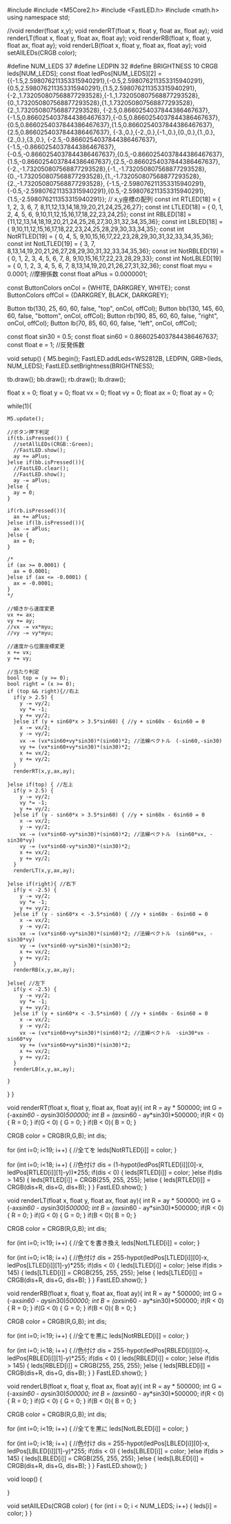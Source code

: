 
#include <iostream>
#include <M5Core2.h>
#include <FastLED.h>
#include <math.h>
using namespace std;

//void render(float x,y);
void renderRT(float x, float y, float ax, float ay);
void renderLT(float x, float y, float ax, float ay);
void renderRB(float x, float y, float ax, float ay);
void renderLB(float x, float y, float ax, float ay);
void setAllLEDs(CRGB color);

#define NUM_LEDS 37
#define LEDPIN 32
#define BRIGHTNESS 10
CRGB leds[NUM_LEDS];
const float ledPos[NUM_LEDS][2] = {{-1.5,2.598076211353315940291},{-0.5,2.598076211353315940291},{0.5,2.598076211353315940291},{1.5,2.598076211353315940291},
{-2.,1.732050807568877293528},{-1.,1.732050807568877293528},{0.,1.732050807568877293528},{1.,1.732050807568877293528},{2.,1.732050807568877293528},
{-2.5,0.8660254037844386467637},{-1.5,0.8660254037844386467637},{-0.5,0.8660254037844386467637},{0.5,0.8660254037844386467637},{1.5,0.8660254037844386467637},{2.5,0.8660254037844386467637},
{-3.,0.},{-2.,0.},{-1.,0.},{0.,0.},{1.,0.},{2.,0.},{3.,0.},
{-2.5,-0.8660254037844386467637},{-1.5,-0.8660254037844386467637},{-0.5,-0.8660254037844386467637},{0.5,-0.8660254037844386467637},{1.5,-0.8660254037844386467637},{2.5,-0.8660254037844386467637},
{-2.,-1.732050807568877293528},{-1.,-1.732050807568877293528},{0.,-1.732050807568877293528},{1.,-1.732050807568877293528},{2.,-1.732050807568877293528},
{-1.5,-2.598076211353315940291},{-0.5,-2.598076211353315940291},{0.5,-2.598076211353315940291},{1.5,-2.598076211353315940291}}; // x,y座標の配列
const int RTLED[18] = { 1, 2, 3, 6, 7, 8,11,12,13,14,18,19,20,21,24,25,26,27};
const int LTLED[18] = { 0, 1, 2, 4, 5, 6, 9,10,11,12,15,16,17,18,22,23,24,25};
const int RBLED[18] = {11,12,13,14,18,19,20,21,24,25,26,27,30,31,32,34,35,36};
const int LBLED[18] = { 9,10,11,12,15,16,17,18,22,23,24,25,28,29,30,33,34,35};
const int NotRTLED[19] = { 0, 4, 5, 9,10,15,16,17,22,23,28,29,30,31,32,33,34,35,36};
const int NotLTLED[19] = { 3, 7, 8,13,14,19,20,21,26,27,28,29,30,31,32,33,34,35,36};
const int NotRBLED[19] = { 0, 1, 2, 3, 4, 5, 6, 7, 8, 9,10,15,16,17,22,23,28,29,33};
const int NotLBLED[19] = { 0, 1, 2, 3, 4, 5, 6, 7, 8,13,14,19,20,21,26,27,31,32,36};
const float myu = 0.0001; //摩擦係数
const float aPlus = 0.0000001;

const ButtonColors onCol = {WHITE, DARKGREY, WHITE};
const ButtonColors offCol = {DARKGREY, BLACK, DARKGREY};

Button tb(130, 25,  60, 60, false, "top",    onCol, offCol);
Button bb(130, 145, 60, 60, false, "bottom", onCol, offCol);
Button rb(190, 85,  60, 60, false, "right",  onCol, offCol);
Button lb(70,  85,  60, 60, false, "left",   onCol, offCol);

const float sin30 = 0.5;
const float sin60 = 0.8660254037844386467637;
const float e = 1; //反発係数



void setup() {
  M5.begin();
  FastLED.addLeds<WS2812B, LEDPIN, GRB>(leds, NUM_LEDS);
  FastLED.setBrightness(BRIGHTNESS);

  tb.draw();
  bb.draw();
  rb.draw();
  lb.draw();

  float x = 0;
  float y = 0;
  float vx = 0;
  float vy = 0;
  float ax = 0;
  float ay = 0;

  while(1){
    
    M5.update();

    //ボタン押下判定
    if(tb.isPressed()) {
      //setAllLEDs(CRGB::Green);
      //FastLED.show(); 
      ay += aPlus;
    }else if(bb.isPressed()){
      //FastLED.clear();
      //FastLED.show();   
      ay -= aPlus;
    }else {
      ay = 0;
    }

    if(rb.isPressed()){
      ax += aPlus;
    }else if(lb.isPressed()){
      ax -= aPlus;
    }else {
      ax = 0;
    }
    
    /*
    if (ax >= 0.0001) {
      ax = 0.0001;
    }else if (ax <= -0.0001) {
      ax = -0.0001;
    }
    */

    //傾きから速度変更
    vx += ax;
    vy += ay;
    //vx -= vx*myu;
    //vy -= vy*myu;

    //速度から位置座標変更
    x += vx;
    y += vy;

    //当たり判定
    bool top = (y >= 0);
    bool right = (x >= 0);
    if (top && right){//右上
      if(y > 2.5) {
        y -= vy/2;
        vy *= -1;
        y += vy/2;
      }else if (y + sin60*x > 3.5*sin60) { //y + sin60x - 6sin60 = 0
        x -= vx/2;
        y -= vy/2;
        vx -= (vx*sin60+vy*sin30)*(sin60)*2; //法線ベクトル　(-sin60,-sin30)
        vy += (vx*sin60+vy*sin30)*(sin30)*2;
        x += vx/2;
        y += vy/2;
      }
      renderRT(x,y,ax,ay);

    }else if(top) { //左上
      if(y > 2.5) {
        y -= vy/2;
        vy *= -1;
        y += vy/2;
      }else if (y - sin60*x > 3.5*sin60) { //y + sin60x - 6sin60 = 0
        x -= vx/2;
        y -= vy/2;
        vx -= (vx*sin60-vy*sin30)*(sin60)*2; //法線ベクトル　(sin60*vx, -sin30*vy)
        vy -= (vx*sin60-vy*sin30)*(sin30)*2;
        x += vx/2;
        y += vy/2;
      }
      renderLT(x,y,ax,ay);

    }else if(right){ //右下
      if(y < -2.5) {
        y -= vy/2;
        vy *= -1;
        y += vy/2;
      }else if (y - sin60*x < -3.5*sin60) { //y + sin60x - 6sin60 = 0
        x -= vx/2;
        y -= vy/2;
        vx -= (vx*sin60-vy*sin30)*(sin60)*2; //法線ベクトル　(sin60*vx, -sin30*vy)
        vy -= (vx*sin60-vy*sin30)*(sin30)*2;
        x += vx/2;
        y += vy/2;
      }
      renderRB(x,y,ax,ay);

    }else{ //左下
      if(y < -2.5) {
        y -= vy/2;
        vy *= -1;
        y += vy/2;
      }else if (y + sin60*x < -3.5*sin60) { //y + sin60x - 6sin60 = 0
        x -= vx/2;
        y -= vy/2;
        vx -= (vx*sin60+vy*sin30)*(sin60)*2; //法線ベクトル　-sin30*vx - sin60*vy
        vy += (vx*sin60+vy*sin30)*(sin30)*2;
        x += vx/2;
        y += vy/2;
      }
      renderLB(x,y,ax,ay);

    }
  }
}

void renderRT(float x, float y, float ax, float ay){
  int R = ay * 500000;
  int G = (-ax*sin60 - ay*sin30)*500000;
  int B = (ax*sin60 - ay*sin30)*500000;
  if(R < 0){
    R = 0;
  }
  if(G < 0) {
    G = 0;
  }
  if(B < 0){
    B = 0;
  }

  CRGB color = CRGB(R,G,B);
  int dis;

  for (int i=0; i<19; i++) { //全てを
    leds[NotRTLED[i]] = color;
  }

  for (int i=0; i<18; i++) { //色付け
    dis = (1-hypot(ledPos[RTLED[i]][0]-x, ledPos[RTLED[i]][1]-y))*255;
    if(dis < 0) {
      leds[RTLED[i]] = color;
    }else if(dis > 145) {
      leds[RTLED[i]] = CRGB(255, 255, 255);
    }else {
      leds[RTLED[i]] = CRGB(dis+R, dis+G, dis+B);
    }
  }
  FastLED.show();
}

void renderLT(float x, float y, float ax, float ay){
  int R = ay * 500000;
  int G = (-ax*sin60 - ay*sin30)*500000;
  int B = (ax*sin60 - ay*sin30)*500000;
  if(R < 0){
    R = 0;
  }
  if(G < 0) {
    G = 0;
  }
  if(B < 0){
    B = 0;
  }

  CRGB color = CRGB(R,G,B);
  int dis;

  for (int i=0; i<19; i++) { //全てを書き換え
    leds[NotLTLED[i]] = color;
  }

  for (int i=0; i<18; i++) { //色付け
    dis = 255-hypot(ledPos[LTLED[i]][0]-x, ledPos[LTLED[i]][1]-y)*255;
    if(dis < 0) {
      leds[LTLED[i]] = color;
    }else if(dis > 145) {
      leds[LTLED[i]] = CRGB(255, 255, 255);
    }else {
      leds[LTLED[i]] = CRGB(dis+R, dis+G, dis+B);
    }
  }
  FastLED.show();
}

void renderRB(float x, float y, float ax, float ay){
  int R = ay * 500000;
  int G = (-ax*sin60 - ay*sin30)*500000;
  int B = (ax*sin60 - ay*sin30)*500000;
  if(R < 0){
    R = 0;
  }
  if(G < 0) {
    G = 0;
  }
  if(B < 0){
    B = 0;
  }

  CRGB color = CRGB(R,G,B);
  int dis;

  for (int i=0; i<19; i++) { //全てを黒に
    leds[NotRBLED[i]] = color;
  }

  for (int i=0; i<18; i++) { //色付け
    dis = 255-hypot(ledPos[RBLED[i]][0]-x, ledPos[RBLED[i]][1]-y)*255;
    if(dis < 0) {
      leds[RBLED[i]] = color;
    }else if(dis > 145) {
      leds[RBLED[i]] = CRGB(255, 255, 255);
    }else {
      leds[RBLED[i]] = CRGB(dis+R, dis+G, dis+B);
    }
  }
  FastLED.show();
}

void renderLB(float x, float y, float ax, float ay){
  int R = ay * 500000;
  int G = (-ax*sin60 - ay*sin30)*500000;
  int B = (ax*sin60 - ay*sin30)*500000;
  if(R < 0){
    R = 0;
  }
  if(G < 0) {
    G = 0;
  }
  if(B < 0){
    B = 0;
  }

  CRGB color = CRGB(R,G,B);
  int dis;

  for (int i=0; i<19; i++) { //全てを黒に
    leds[NotLBLED[i]] = color;
  }

  for (int i=0; i<18; i++) { //色付け
    dis = 255-hypot(ledPos[LBLED[i]][0]-x, ledPos[LBLED[i]][1]-y)*255;
    if(dis < 0) {
      leds[LBLED[i]] = color;
    }else if(dis > 145) {
      leds[LBLED[i]] = CRGB(255, 255, 255);
    }else {
      leds[LBLED[i]] = CRGB(dis+R, dis+G, dis+B);
    }
  }
  FastLED.show();
}

void loop() {
  
}

void setAllLEDs(CRGB color) {
  for (int i = 0; i < NUM_LEDS; i++) {
    leds[i] = color;
  }
}
